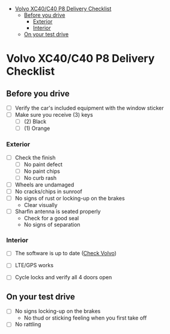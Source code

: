 - [Volvo XC40/C40 P8 Delivery Checklist](#volvo-xc40c40-p8-delivery-checklist)
  - [Before you drive](#before-you-drive)
    - [Exterior](#exterior)
    - [Interior](#interior)
  - [On your test drive](#on-your-test-drive)
# Volvo XC40/C40 P8 Delivery Checklist

## Before you drive

- [ ] Verify the car's included equipment with the window sticker
- [ ] Make sure you receive (3) keys
  - [ ] (2) Black
  - [ ] (1) Orange

### Exterior

- [ ] Check the finish
  - [ ] No paint defect
  - [ ] No paint chips
  - [ ] No curb rash
- [ ] Wheels are undamaged 
- [ ] No cracks/chips in sunroof
- [ ] No signs of rust or locking-up on the brakes
  - Clear visually
- [ ] Sharfin antenna is seated properly
  - Check for a good seal
  - No signs of separation

### Interior

- [ ] The software is up to date ([Check Volvo](https://www.volvocars.com/lb/support/software-release-notes/xc40-recharge-pure-electric/2021w46))
- [ ] LTE/GPS works
- [ ] Cycle locks and verify all 4 doors open


## On your test drive

- [ ] No signs locking-up on the brakes
  - No thud or sticking feeling when you first take off
- [ ] No rattling
